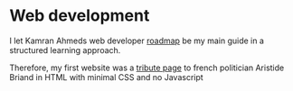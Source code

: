 # Web development
I let Kamran Ahmeds web developer [roadmap](https://github.com/kamranahmedse/developer-roadmap) be my main guide in a structured learning approach. 

Therefore, my first website was a [tribute page](https://cdpn.io/3ng7n33r/fullpage/GRJXJMO) to french politician Aristide Briand in HTML with minimal CSS and no Javascript
<!--stackedit_data:
eyJoaXN0b3J5IjpbNDYwNDU1NjY1LDkyNTY2OTQ3XX0=
-->